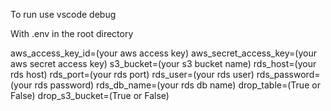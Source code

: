 To run use vscode debug

With .env in the root directory

aws_access_key_id=(your aws access key)
aws_secret_access_key=(your aws secret access key)
s3_bucket=(your s3 bucket name)
rds_host=(your rds host)
rds_port=(your rds port)
rds_user=(your rds user)
rds_password=(your rds password)
rds_db_name=(your rds db name)
drop_table=(True or False)
drop_s3_bucket=(True or False)